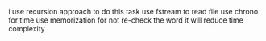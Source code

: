 i use recursion approach to do this task
use fstream to read file
use chrono for time 
use memorization for not re-check the word it will reduce time complexity
